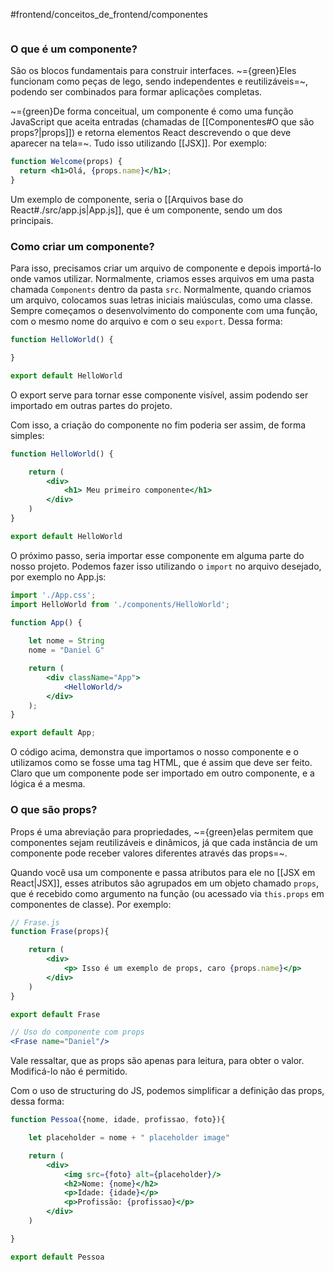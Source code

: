 #frontend/conceitos_de_frontend/componentes 

```table-of-contents
```

### O que é um componente?
São os blocos fundamentais para construir interfaces. ~={green}Eles funcionam como peças de lego, sendo independentes e reutilizáveis=~, podendo ser combinados para formar aplicações completas.

~={green}De forma conceitual, um componente é como uma função JavaScript que aceita entradas (chamadas de [[Componentes#O que são props?|props]]) e retorna elementos React descrevendo o que deve aparecer na tela=~. Tudo isso utilizando [[JSX]]. Por exemplo:
```jsx
function Welcome(props) {
  return <h1>Olá, {props.name}</h1>;
}
```

Um exemplo de componente, seria o [[Arquivos base do React#./src/app.js|App.js]], que é um componente, sendo um dos principais.

### Como criar um componente?
Para isso, precisamos criar um arquivo de componente e depois importá-lo onde vamos utilizar. Normalmente, criamos esses arquivos em uma pasta chamada `Components` dentro da pasta `src`. 
Normalmente, quando criamos um arquivo, colocamos suas letras iniciais maiúsculas, como uma classe.
Sempre começamos o desenvolvimento do componente com uma função, com o mesmo nome do arquivo e com o seu `export`. Dessa forma:
```jsx
function HelloWorld() {

}

export default HelloWorld
```

O export serve para tornar esse componente visível, assim podendo ser importado em outras partes do projeto.

Com isso, a criação do componente no fim poderia ser assim, de forma simples:
```jsx
function HelloWorld() {

	return (
		<div>
			<h1> Meu primeiro componente</h1>
		</div>
	)
}

export default HelloWorld
```

O próximo passo, seria importar esse componente em alguma parte do nosso projeto. Podemos fazer isso utilizando o `import` no arquivo desejado, por exemplo no App.js:
```jsx
import './App.css';
import HelloWorld from './components/HelloWorld';
  
function App() {

	let nome = String
	nome = "Daniel G"

	return (
		<div className="App">	
			<HelloWorld/>
		</div>
	);
}

export default App;
```
O código acima, demonstra que importamos o nosso componente e o utilizamos como se fosse uma tag HTML, que é assim que deve ser feito.
Claro que um componente pode ser importado em outro componente, e a lógica é a mesma.

### O que são props?
Props é uma abreviação para propriedades, ~={green}elas permitem que componentes sejam reutilizáveis e dinâmicos, já que cada instância de um componente pode receber valores diferentes através das props=~.

Quando você usa um componente e passa atributos para ele no [[JSX em React|JSX]], esses atributos são agrupados em um objeto chamado `props`, que é recebido como argumento na função (ou acessado via `this.props` em componentes de classe). Por exemplo:
```jsx
// Frase.js
function Frase(props){

	return (
		<div>
			<p> Isso é um exemplo de props, caro {props.name}</p>
		</div>
	)
}

export default Frase
```

```jsx
// Uso do componente com props
<Frase name="Daniel"/>
```

Vale ressaltar, que as props são apenas para leitura, para obter o valor. Modificá-lo não é permitido.

Com o uso de structuring do JS, podemos simplificar a definição das props, dessa forma:
```jsx
function Pessoa({nome, idade, profissao, foto}){

	let placeholder = nome + " placeholder image"

	return (
		<div>	
			<img src={foto} alt={placeholder}/>			
			<h2>Nome: {nome}</h2>			
			<p>Idade: {idade}</p>		
			<p>Profissão: {profissao}</p>	
		</div>
	)

}

export default Pessoa
```